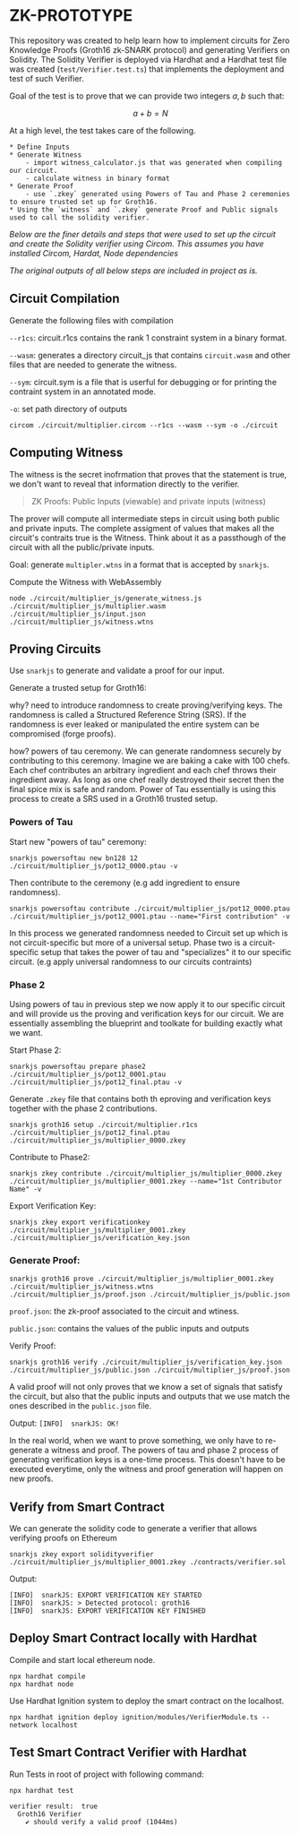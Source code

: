 # ZK-PROTOTYPE

This repository was created to help learn how to implement circuits for Zero Knowledge Proofs (Groth16 zk-SNARK protocol) and generating Verifiers on Solidity. The Solidity Verifier is deployed via Hardhat and a Hardhat test file was created (`test/Verifier.test.ts`) that implements the deployment and test of such Verifier. 

Goal of the test is to prove that we can provide two integers $a,b$ such that:

$$
a + b = N
$$

At a high level, the test takes care of the following.
```
* Define Inputs
* Generate Witness
    - import witness_calculator.js that was generated when compiling our circuit. 
    - calculate witness in binary format
* Generate Proof
    - use `.zkey` generated using Powers of Tau and Phase 2 ceremonies to ensure trusted set up for Groth16.
* Using the `witness` and `.zkey` generate Proof and Public signals used to call the solidity verifier. 
```


*Below are the finer details and steps that were used to set up the circuit and create the Solidity verifier using Circom. This assumes you have installed Circom, Hardat, Node dependencies*

*The original outputs of all below steps are included in project as is.*

Circuit Compilation
---
Generate the following files with compilation

`--r1cs`: circuit.r1cs contains the rank 1 constraint system in a binary format.

`--wasm`: generates a directory circuit_js that contains `circuit.wasm` and other files that are needed to generate the witness.

`--sym`: circuit.sym is a file that is userful for debugging or for printing the contraint system in an annotated mode. 

`-o`: set path directory of outputs

```
circom ./circuit/multiplier.circom --r1cs --wasm --sym -o ./circuit
```


Computing Witness
---
The witness is the secret inofrmation that proves that the statement is true, we don't want to reveal that information directly to the verifier. 

>ZK Proofs: Public Inputs (viewable) and private inputs (witness)

The prover will compute all intermediate steps in circuit using both public and private inputs. The complete assigment of values that makes all the circuit's contraits true is the Witness. Think about it as a passthough of the circuit with all the public/private inputs.

Goal: generate `multipler.wtns` in a format that is accepted by `snarkjs`.

Compute the Witness with WebAssembly

```
node ./circuit/multiplier_js/generate_witness.js ./circuit/multiplier_js/multiplier.wasm ./circuit/multiplier_js/input.json ./circuit/multiplier_js/witness.wtns
```

Proving Circuits
---
Use `snarkjs` to generate and validate a proof for our input. 

Generate a trusted setup for Groth16:

why? need to introduce randomness to create proving/verifying keys. The randomness is called a Structured Reference String (SRS). If the randomness is ever leaked or manipulated the entire system can be compromised (forge proofs). 

how? powers of tau ceremony. We can generate randomness securely by contributing to this ceremony. Imagine we are baking a cake with 100 chefs. Each chef contributes an arbitrary ingredient and each chef throws their ingredient away. As long as one chef really destroyed their secret then the final spice mix is safe and random. Power of Tau essentially is using this process to create a SRS used in a Groth16 trusted setup.

### Powers of Tau

Start new "powers of tau" ceremony:
```
snarkjs powersoftau new bn128 12 ./circuit/multiplier_js/pot12_0000.ptau -v 
```

Then contribute to the ceremony (e.g add ingredient to ensure randomness).

```
snarkjs powersoftau contribute ./circuit/multiplier_js/pot12_0000.ptau ./circuit/multiplier_js/pot12_0001.ptau --name="First contribution" -v
```

In this process we generated randomness needed to Circuit set up which is not circuit-specific but more of a universal setup. Phase two is a circuit-specific setup that takes the power of tau and "specializes" it to our specific circuit. (e.g apply universal randomness to our circuits contraints)

### Phase 2

Using powers of tau in previous step we now apply it to our specific circuit and will provide us the proving and verification keys for our circuit. We are essentially assembling the blueprint and toolkate for building exactly what we want. 


Start Phase 2:
```
snarkjs powersoftau prepare phase2 ./circuit/multiplier_js/pot12_0001.ptau ./circuit/multiplier_js/pot12_final.ptau -v
```

Generate `.zkey` file that contains both th eproving and verification keys together with the phase 2 contributions. 

```
snarkjs groth16 setup ./circuit/multiplier.r1cs ./circuit/multiplier_js/pot12_final.ptau ./circuit/multiplier_js/multiplier_0000.zkey
```

Contribute to Phase2:
```
snarkjs zkey contribute ./circuit/multiplier_js/multiplier_0000.zkey ./circuit/multiplier_js/multiplier_0001.zkey --name="1st Contributor Name" -v
```

Export Verification Key:
```
snarkjs zkey export verificationkey ./circuit/multiplier_js/multiplier_0001.zkey ./circuit/multiplier_js/verification_key.json
```

### Generate Proof:
```
snarkjs groth16 prove ./circuit/multiplier_js/multiplier_0001.zkey ./circuit/multiplier_js/witness.wtns ./circuit/multiplier_js/proof.json ./circuit/multiplier_js/public.json
```

`proof.json`: the zk-proof associated to the circuit and wtiness.

`public.json`: contains the values of the public inputs and outputs

Verify Proof:
```
snarkjs groth16 verify ./circuit/multiplier_js/verification_key.json ./circuit/multiplier_js/public.json ./circuit/multiplier_js/proof.json
```
A valid proof will not only proves that we know a set of signals that satisfy the circuit, but also that the public inputs and outputs that we use match the ones described in the `public.json` file. 

Output:
`[INFO]  snarkJS: OK!`

In the real world, when we want to prove something, we only have to re-generate a witness and proof. The powers of tau and phase 2 process of generating verification keys is a one-time process. This doesn't have to be executed everytime, only the witness and proof generation will happen on new proofs. 

Verify from Smart Contract
---
We can generate the solidity code to generate a verifier that allows verifying proofs on Ethereum

```
snarkjs zkey export solidityverifier ./circuit/multiplier_js/multiplier_0001.zkey ./contracts/verifier.sol
```

Output:
```
[INFO]  snarkJS: EXPORT VERIFICATION KEY STARTED
[INFO]  snarkJS: > Detected protocol: groth16
[INFO]  snarkJS: EXPORT VERIFICATION KEY FINISHED
```

Deploy Smart Contract locally with Hardhat
---


Compile and start local ethereum node.
```
npx hardhat compile
npx hardhat node 
```

Use Hardhat Ignition system to deploy the smart contract on the localhost.
```
npx hardhat ignition deploy ignition/modules/VerifierModule.ts --network localhost
```

Test Smart Contract Verifier with Hardhat
---

Run Tests in root of project with following command:

`npx hardhat test` 

```
verifier result:  true
  Groth16 Verifier
    ✔ should verify a valid proof (1044ms)
```